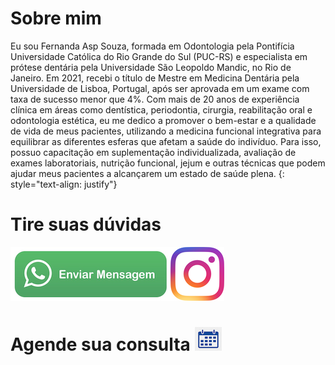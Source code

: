 # Sobre mim

Eu sou Fernanda Asp Souza, formada em Odontologia pela Pontifícia Universidade Católica do Rio Grande do Sul (PUC-RS) e especialista em prótese dentária pela Universidade São Leopoldo Mandic, no Rio de Janeiro. Em 2021, recebi o título de Mestre em Medicina Dentária pela Universidade de Lisboa, Portugal, após ser aprovada em um exame com taxa de sucesso menor que 4%. Com mais de 20 anos de experiência clínica em áreas como dentística, periodontia, cirurgia, reabilitação oral e odontologia estética, eu me dedico a promover o bem-estar e a qualidade de vida de meus pacientes, utilizando a medicina funcional integrativa para equilibrar as diferentes esferas que afetam a saúde do indivíduo. Para isso, possuo capacitação em suplementação individualizada, avaliação de exames laboratoriais, nutrição funcional, jejum e outras técnicas que podem ajudar meus pacientes a alcançarem um estado de saúde plena.
{: style="text-align: justify"}

# Tire suas dúvidas

[![Whatsapp](/assets/img/whatsapp_button_small.png)](https://wa.me/351914907854)[![Instagram](/assets/img/instagram-icon-color-small.png)](https://ig.me/m/nandaasp)

# Agende sua consulta [![Calendario](/assets/img/png-transparent-computer-icons-calendar-agenda-calendar-icon-miscellaneous-blue-text.png)](https://calendly.com/fernandaasp)

<!-- Widget do selo do Calendly - início -->
<link href="https://assets.calendly.com/assets/external/widget.css" rel="stylesheet">
<script src="https://assets.calendly.com/assets/external/widget.js" type="text/javascript" async></script>
<script type="text/javascript">window.onload = function() { Calendly.initBadgeWidget({ url: 'https://calendly.com/fernandaasp', text: 'Agende sua consulta', color: '#0069ff', textColor: '#ffffff', branding: true }); }</script>
<!-- Widget do selo do Calendly - fim -->
